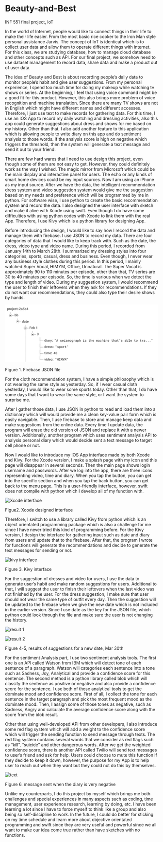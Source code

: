# Beauty-and-Best
INF 551 final project, IoT



In the world of Internet, people would like to connect things in their life to make their life easier. From the most basic rice cooker to the Iron Man style personal assistance Jarvis. The concept of IoT is identical which is to collect user data and allow them to operate different things with internet. For this class, we are studying database, how to manage cloud database and other concepts such as API. For our final project, we somehow need to use dataset management to record data, share data and make a product out of user data.

The idea of Beauty and Best is about recording people’s daily data to monitor people’s habit and give user suggestions. From my personal experience, I spend too much time for doing my makeup while watching tv shows or series. At the beginning, I feel that using voice command might be a good fit for this product. However, this also brings more problem of voice recognition and machine translation. Since there are many TV shows are not in English which might have different names and different accesses. Therefore, I just use text to make records for gathering data. For this time, I use an IOS App to record my daily watching and dressing activities, also this app could generate suggestions about dress and shows for me based on my history. Other than that, I also add another feature to this application which is allowing people to write diary on this app and do sentiment analysis to those words. If the analysis score is high on negative which triggers the threshold, then the system will generate a text message and send it out to your friend. 

There are few hard wares that I need to use design this project, even though some of them are not easy to get. However, they could definitely work as the way I wished. The magic mirror from Microsoft which could be the main display and interactive panel for users. The echo or any kinds of smart home devices could be my input sources. Now I am using an iPhone as my input source. After we have the data, the intelligent recommendation dress system and video suggestion system would give me the suggestion based on my needs and preference which will be programmed by me in python. For software wise, I use python to create the basic recommendation system and record the data. I also designed the user interface with sketch and make it alive with Xcode using swift. Even though I do have some difficulties with using python codes with Xcode to link them with the real App. Therefore, I use Kivy which is a python library for designing App. 

Before introducing the design, I would like to say how I record the data and manage them with firebase. I use JSON to record my data. There are four categories of data that I would like to keep track with. Such as the date, the dress, video type and video name. During this period, I recorded from January 14th to March 28th. I summarized my dressing styles into four categories, sports, casual, dress and business. Even though, I never wear any business style clothes during this period. In this period, I mainly watched Super Vocal, HIMYM, Office, Unnatural. The Super Vocal is approximately 90 to 110 minutes per episode, other than that, TV series are 30 to 40 minutes per episode. So, the time is various when we detect the type and length of video. During my suggestion system, I would recommend the user to finish their leftovers when they ask for recommendations. If they do not want our recommendations, they could also type their desire shows by hands.

![firebase JSON](/final_report/firebase.png)

Figure 1. Firebase JSON file

For the cloth recommendation system, I have a simple philosophy which is not wearing the same style as yesterday. So, if I wear casual cloth yesterday, I would like to wear some sports today. Other than that, I do have some days that I want to wear the same style, or I want the system to surprise me. 

After I gather those data, I use JSON in python to read and load them into a dictionary which will would provide me a clean key-value pair form which is easily navigable. Then, I use firebase to store and manage keep data and make suggestions from the online data. Every time I update data, the program will erase the old version of JSON and replace it with a newer version. Additionally, another program which uses sentiment analysis API to analysis personal diary which would decide sent a text message to target cell phone or not.

Now I would like to introduce my IOS App interface made by both Xcode and Kivy. For the Xcode version, I make a splash page with my icon and this page will disappear in several seconds. Then the main page shows login username and passwords. After we log into the app, there are three icons representing video, time and diary. When you tap the button, you can get into the specific section and when you tap the back button, you can get back to the menu page. This is a user-friendly interface, however, swift does not compile with python which I develop all of my function with. 

![Xcode interface](/xcode_interface/.png)

Figue2. Xcode designed interface

Therefore, I switch to use a library called Kivy from python which is an object orientated programming package which is also a challenge for me since I have never tried this kind of programming before. For the Kivy version, I design the interface for gathering input such as date and diary from users and update that to the firebase. After that, the program I wrote for functions will generate the recommendations and decide to generate the text messages for sending or not.

![kivy interface](/kivy_interface/.png)

Figure 3. Kivy interface

For the suggestion of dresses and video for users, I use the data to generate user’s habit and make random suggestions for users. Additional to that, I will suggest the user to finish their leftovers when the last video was not finished by the user. For the dress suggestion, I make sure that user should not wear the same type of outfit every day. Then the suggestion will be updated to the firebase when we give the new date which is not included in the earlier version. Since I use date as the key for the JSON file, which python could look through the file and make sure the user is not changing the history.

![result 1](/result_1/.png)

![result 2](/result_2/.png)

Figure 4-5, results of suggestions for a new date, Mar 30th

For the sentiment Analysis part, I use two sentiment analysis tools. The first one is an API called Watson from IBM which will detect tone of each sentence of a paragraph. Watson will categories each sentence into a tone such as Sadness, Joy, Analytical and provide a confidence score for this sentence. The second method is a python library called blob which will classify the sentence as positive or negative and also provide a confidence score for the sentence. I use both of those analytical tools to get the dominate mood and confidence score. First of all, I collect the tone for each sentence in the target paragraph and pick the most frequent mood as the dominate mood. Then, I assign some of those tones as negative, such as Sadness, Angry and calculate the average confidence score along with the score from the blob result. 

Other than using well-developed API from other developers, I also introduce some red flag system which will add a weight to the confidence score which will trigger the sending function to send message through texts. The red flag system contains several words that we consider as red flags such as “kill”, “suicide” and other dangerous words. After we get the weighted confidence score, there is another API called Twilio will send text messages to user’s friend and ask for help. Users could choose to mute this function if they decide to keep it down, however, the purpose for my App is to help user to reach out when they want but they could not do this by themselves.

![text](/text/.png)

Figure 6. message sent when the diary is very negative

Unlike my counterparts, I do this project by myself which brings me both challenges and special experiences in many aspects such as coding, time management, user experience research, learning by doing, etc. I have been learning a lot since I have to force myself to think like a group and also being so self-discipline to work. In the future, I could do better for sticking on my time schedule and learn more about objective orientated programming and swift since they are very useful and powerful since we all want to make our idea come true rather than have sketches with no functions.



